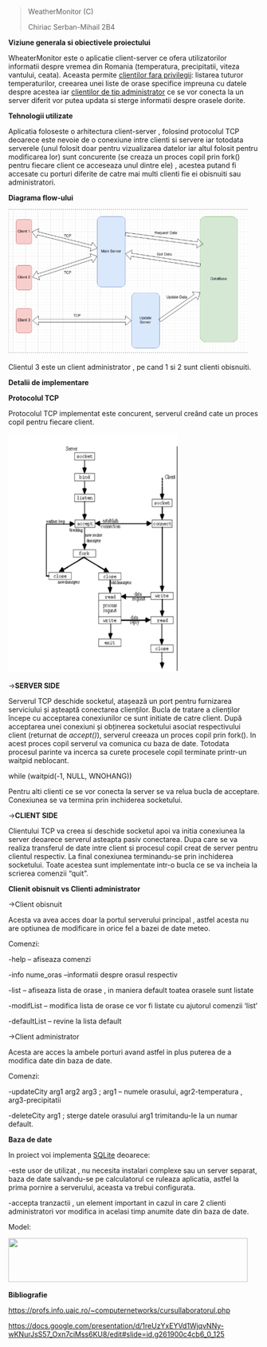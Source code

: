> WeatherMonitor (C)
>
> Chiriac Serban-Mihail 2B4

**Viziune generala si obiectivele proiectului**

WheaterMonitor este o aplicatie client-server ce ofera utilizatorilor
informatii despre vremea din Romania (temperatura, precipitatii, viteza
vantului, ceata). Aceasta permite <u>clientilor fara privilegii</u>:
listarea tuturor temperaturilor, creearea unei liste de orase specifice
impreuna cu datele despre acestea iar <u>clientilor de tip
administrator</u> ce se vor conecta la un server diferit vor putea
updata si sterge informatii despre orasele dorite.

**Tehnologii utilizate**

Aplicatia foloseste o arhitectura client-server , folosind protocolul
TCP deoarece este nevoie de o conexiune intre clienti si servere iar
totodata serverele (unul folosit doar pentru vizualizarea datelor iar
altul folosit pentru modificarea lor) sunt concurente (se creaza un
proces copil prin fork() pentru fiecare client ce acceseaza unul dintre
ele) , acestea putand fi accesate cu porturi diferite de catre mai multi
clienti fie ei obisnuiti sau administratori.

**Diagrama flow-ului**

<img src="images/Capture.PNG" style="width:5in;height:3.03125in" />

Clientul 3 este un client administrator , pe cand 1 si 2 sunt clienti
obisnuiti.

**Detalii de implementare**

**Protocolul TCP**

Protocolul TCP implementat este concurent, serverul creând cate un
proces copil pentru fiecare client.

<img src="images/Capture2.PNG" style="width:3.55208in;height:5in" />

-\>**SERVER SIDE**

Serverul TCP deschide socketul, atașează un port pentru furnizarea
serviciului și așteaptă conectarea clienților. Bucla de tratare a
clienților începe cu acceptarea conexiunilor ce sunt initiate de catre
client. După acceptarea unei conexiuni și obținerea socketului asociat
respectivului client (returnat de *accept()*), serverul creeaza un
proces copil prin fork(). In acest proces copil serverul va comunica cu
baza de date. Totodata procesul parinte va incerca sa curete procesele
copil terminate printr-un waitpid neblocant.

while (waitpid(-1, NULL, WNOHANG))

Pentru alti clienti ce se vor conecta la server se va relua bucla de
acceptare. Conexiunea se va termina prin inchiderea socketului.

-\>**CLIENT SIDE**

Clientului TCP va creea si deschide socketul apoi va initia conexiunea
la server deoarece serverul asteapta pasiv conectarea. Dupa care se va
realiza transferul de date intre client si procesul copil creat de
server pentru clientul respectiv. La final conexiunea terminandu-se prin
inchiderea socketului. Toate acestea sunt implementate intr-o bucla ce
se va incheia la scrierea comenzii “quit”.

**Clienit obisnuit vs Clienti administrator**

-\>Client obisnuit

Acesta va avea acces doar la portul serverului principal , astfel acesta
nu are optiunea de modificare in orice fel a bazei de date meteo.

Comenzi:

-help – afiseaza comenzi

-info nume_oras –informatii despre orasul respectiv

-list – afiseaza lista de orase , in maniera default toatea orasele sunt
listate

-modifList – modifica lista de orase ce vor fi listate cu ajutorul
comenzii ‘list’

-defaultList – revine la lista default

-\>Client administrator

Acesta are acces la ambele porturi avand astfel in plus puterea de a
modifica date din baza de date.

Comenzi:

-updateCity arg1 arg2 arg3 ; arg1 – numele orasului, agr2-temperatura ,
arg3-precipitatii

-deleteCity arg1 ; sterge datele orasului arg1 trimitandu-le la un numar
default.

**Baza de date**

In proiect voi implementa <u>SQLite</u> deoarece:

-este usor de utilizat , nu necesita instalari complexe sau un server
separat, baza de date salvandu-se pe calculatorul ce ruleaza aplicatia,
astfel la prima pornire a serverului, aceasta va trebui configurata.

-accepta tranzactii , un element important in cazul in care 2 clienti
administratori vor modifica in acelasi timp anumite date din baza de
date.

Model:

<img src="/media/image3.png" style="width:5in;height:0.91667in" />

**Bibliografie**

<https://profs.info.uaic.ro/~computernetworks/cursullaboratorul.php>

<https://docs.google.com/presentation/d/1reUzYxEYVd1WjqvNNy-wKNurJsS57_Oxn7ciMss6KU8/edit#slide=id.g261900c4cb6_0_125>
